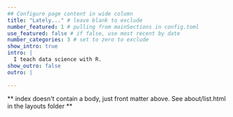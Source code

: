```yaml
---
## Configure page content in wide column
title: "Lately..." # leave blank to exclude
number_featured: 1 # pulling from mainSections in config.toml
use_featured: false # if false, use most recent by date
number_categories: 3 # set to zero to exclude
show_intro: true
intro: |
  I teach data science with R.
show_outro: false
outro: |
    
---
```


** index doesn't contain a body, just front matter above.
See about/list.html in the layouts folder **